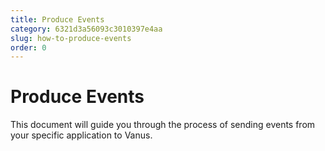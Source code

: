 ```yaml
---
title: Produce Events
category: 6321d3a56093c3010397e4aa
slug: how-to-produce-events
order: 0
---
```


# Produce Events

This document will guide you through the process of sending events from your specific application to Vanus.